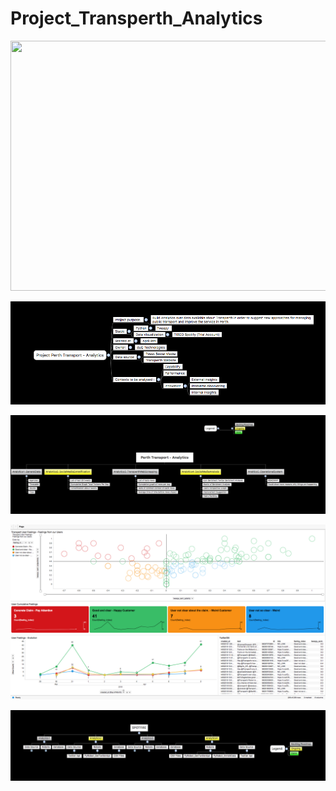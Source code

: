 # Project_Transperth_Analytics

<img src="https://github.com/fduque/Project_Transperth_Analytics/blob/master/Documents_Screens_Diagrams/AnalyticsMovie.gif" width="700" height="400">

![alt text](https://github.com/fduque/Project_Transperth_Analytics/blob/master/Documents_Screens_Diagrams/ProjectScope.png)

![alt text](https://github.com/fduque/Project_Transperth_Analytics/blob/master/Documents_Screens_Diagrams/Project_Breackdown.png)

![alt text](https://github.com/fduque/Project_Transperth_Analytics/blob/master/Documents_Screens_Diagrams/Dashboard_Analytics4.png)

![alt text](https://github.com/fduque/Project_Transperth_Analytics/blob/master/Documents_Screens_Diagrams/Tech_Diagram.png)
